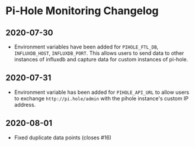 # Pi-Hole Monitoring Changelog

## 2020-07-30

- Environment variables have been added for `PIHOLE_FTL_DB`, `INFLUXDB_HOST`, `INFLUXDB_PORT`. This allows users to send data to other instances of influxdb and capture data for custom instances of pi-hole.

## 2020-07-31

- Environment variable has been added for `PIHOLE_API_URL` to allow users to exchange `http://pi.hole/admin` with the pihole instance's custom IP address.

## 2020-08-01

- Fixed duplicate data points (closes #16)
